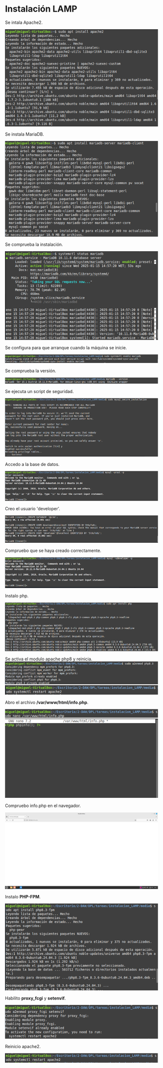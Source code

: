 # Instalación LAMP

Se intala Apache2.

![](media/install_apache2.png)

Se instala MariaDB.

![](media/install_MariaDB.png)

Se comprueba la instalación.

![](media/comprobar_MariaDB.png)

Se configura para que arranque cuando la máquina se inicie.

![](media/MariaDB_enable.png)

Se comprueba la versión.

![](media/Mariadb_version.png)

Se ejecuta un script de seguridad.

![](media/security_script.png)

Accedo a la base de datos.

![](media/entrar_db.png)

Creo el usuario 'developer'.

![](media/crear_usuario.png)

Compruebo que se haya creado correctamente.

![](media/compruebo_user.png)

Instalo php.

![](media/instalacion_php.png)

Se activa el modulo apache php8 y reinicia.
![](media/activacion_modulo.png)
![](media/reinicio_apache2.png)

Abro el archivo __/var/www/html/info.php__.

![](media/nano_fich.png)
![](media/codigo_php.png)

Compruebo info.php en el navegador.

![](media/infophp.png)

Instalo __PHP-FPM__.

![](media/install_phpfpm.png)

Habilito __proxy_fcgi__ y __setenvif__.

![](media/avilitar_proxy_setenvif.png)

Reinicio apache2.

![](media/reinicio_apache2_2.png)

